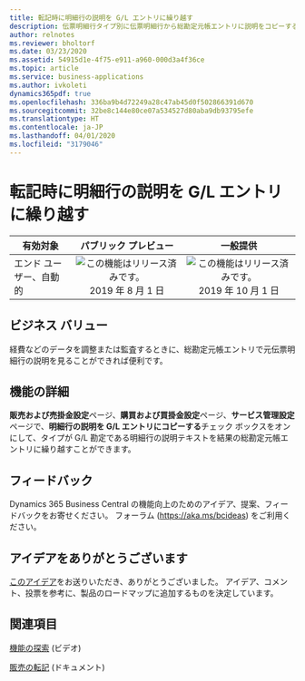 ```yaml
---
title: 転記時に明細行の説明を G/L エントリに繰り越す
description: 伝票明細行タイプ別に伝票明細行から総勘定元帳エントリに説明をコピーすることができます。
author: relnotes
ms.reviewer: bholtorf
ms.date: 03/23/2020
ms.assetid: 54915d1e-4f75-e911-a960-000d3a4f36ce
ms.topic: article
ms.service: business-applications
ms.author: ivkoleti
dynamics365pdf: true
ms.openlocfilehash: 336ba9b4d72249a28c47ab45d0f502866391d670
ms.sourcegitcommit: 32be8c144e80ce07a534527d80aba9db93795efe
ms.translationtype: HT
ms.contentlocale: ja-JP
ms.lasthandoff: 04/01/2020
ms.locfileid: "3179046"
---
```

# <a name="carry-line-descriptions-to-gl-entries-when-posting"></a>転記時に明細行の説明を G/L エントリに繰り越す


| 有効対象    |  パブリック プレビュー | 一般提供 | 
| ---------- | :----------: |:----------: |
|エンド ユーザー、自動的|![この機能はリリース済みです。](/dynamics365-release-plan/media/green-checkmark.png "この機能はリリース済みです。") 2019 年 8 月 1 日| ![この機能はリリース済みです。](/dynamics365-release-plan/media/green-checkmark.png "この機能はリリース済みです。") 2019 年 10 月 1 日|


## <a name="business-value"></a>ビジネス バリュー
<!-- bv start -->
経費などのデータを調整または監査するときに、総勘定元帳エントリで元伝票明細行の説明を見ることができれば便利です。
<!-- bv end -->



## <a name="feature-details"></a>機能の詳細
<!--feature detail start -->
**販売および売掛金設定**ページ、**購買および買掛金設定**ページ、**サービス管理設定**ページで、**明細行の説明を G/L エントリにコピーする**チェック ボックスをオンにして、タイプが G/L 勘定である明細行の説明テキストを結果の総勘定元帳エントリに繰り越すことができます。  
<!--feature detail end -->






## <a name="tell-us-what-you-think"></a>フィードバック
Dynamics 365 Business Central の機能向上のためのアイデア、提案、フィードバックをお寄せください。 フォーラム (https://aka.ms/bcideas) をご利用ください。



## <a name="thank-you-for-your-idea"></a>アイデアをありがとうございます
[このアイデア](https://experience.dynamics.com/ideas/idea/?ideaid=1935a4ff-b040-e811-a822-0003ff68bbc0)をお送りいただき、ありがとうございました。 アイデア、コメント、投票を参考に、製品のロードマップに追加するものを決定しています。

## <a name="see-also"></a>関連項目
[機能の探索](https://aka.ms/ROGBC19RW2ROV2) (ビデオ)

[販売の転記](https://docs.microsoft.com/dynamics365/business-central/ui-post-sales) (ドキュメント)
